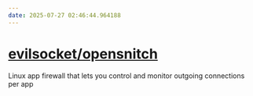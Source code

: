 ```yaml
---
date: 2025-07-27 02:46:44.964188
---
```


# [evilsocket/opensnitch](https://github.com/evilsocket/opensnitch)

Linux app firewall that lets you control and monitor outgoing connections per app
